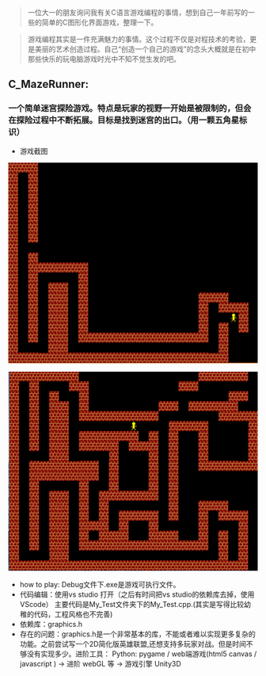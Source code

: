 > 一位大一的朋友询问我有关C语言游戏编程的事情，想到自己一年前写的一些的简单的C图形化界面游戏，整理一下。

> 游戏编程其实是一件充满魅力的事情。这个过程不仅是对程技术的考验，更是美丽的艺术创造过程。自己“创造一个自己的游戏”的念头大概就是在初中那些快乐的玩电脑游戏时光中不知不觉生发的吧。


## C_MazeRunner:
### 一个简单迷宫探险游戏。特点是玩家的视野一开始是被限制的，但会在探险过程中不断拓展。目标是找到迷宫的出口。（用一颗五角星标识）
+ 游戏截图

![](./figs/screenShot1.PNG)

![](./figs/screenShot2.PNG)
+ how to play: Debug文件下.exe是游戏可执行文件。 
+ 代码编辑：使用vs studio 打开（之后有时间把vs studio的依赖库去掉，使用VScode）
主要代码是My_Test文件夹下的My_Test.cpp.(其实是写得比较幼稚的代码，工程风格也不完善)
+ 依赖库：graphics.h
+ 存在的问题：graphics.h是一个非常基本的库，不能或者难以实现更多复杂的功能。之前尝试写一个2D简化版英雄联盟,还想支持多玩家对战。但是时间不够没有实现多少。进阶工具：
Python: pygame / web端游戏(html5 canvas / javascript ) -> 进阶 webGL 等 -> 游戏引擎 Unity3D 


